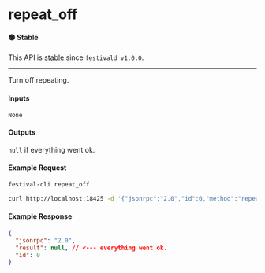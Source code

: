 # repeat_off

#### 🟢 Stable
This API is [stable](/api-stability/marker.md) since `festivald v1.0.0`.

---

Turn off repeating.

#### Inputs
`None`

#### Outputs
`null` if everything went ok.

#### Example Request
```bash
festival-cli repeat_off
```
```bash
curl http://localhost:18425 -d '{"jsonrpc":"2.0","id":0,"method":"repeat_off"}'
```

#### Example Response
```json
{
  "jsonrpc": "2.0",
  "result": null, // <--- everything went ok.
  "id": 0
}
```
